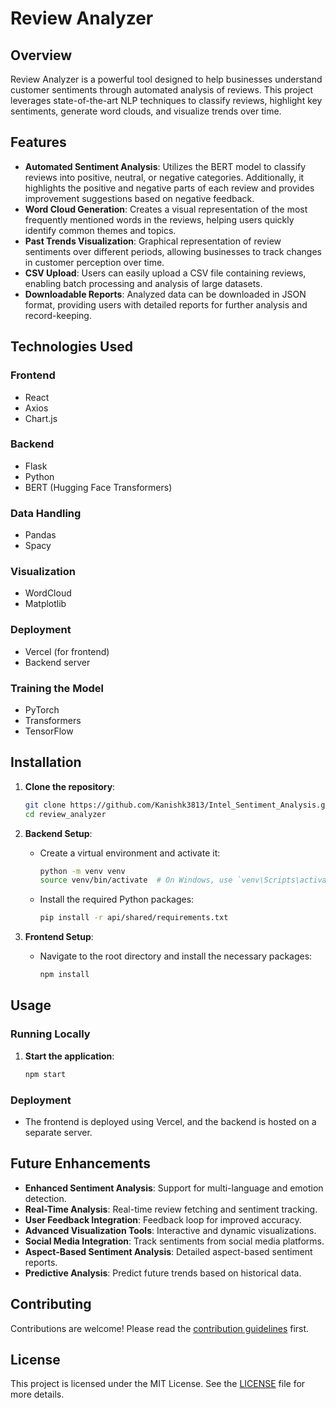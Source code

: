 # Review Analyzer

## Overview

Review Analyzer is a powerful tool designed to help businesses understand customer sentiments through automated analysis of reviews. This project leverages state-of-the-art NLP techniques to classify reviews, highlight key sentiments, generate word clouds, and visualize trends over time. 

## Features

- **Automated Sentiment Analysis**: Utilizes the BERT model to classify reviews into positive, neutral, or negative categories. Additionally, it highlights the positive and negative parts of each review and provides improvement suggestions based on negative feedback.
- **Word Cloud Generation**: Creates a visual representation of the most frequently mentioned words in the reviews, helping users quickly identify common themes and topics.
- **Past Trends Visualization**: Graphical representation of review sentiments over different periods, allowing businesses to track changes in customer perception over time.
- **CSV Upload**: Users can easily upload a CSV file containing reviews, enabling batch processing and analysis of large datasets.
- **Downloadable Reports**: Analyzed data can be downloaded in JSON format, providing users with detailed reports for further analysis and record-keeping.

## Technologies Used

### Frontend
- React
- Axios
- Chart.js

### Backend
- Flask
- Python
- BERT (Hugging Face Transformers)

### Data Handling
- Pandas
- Spacy

### Visualization
- WordCloud
- Matplotlib

### Deployment
- Vercel (for frontend)
- Backend server

### Training the Model
- PyTorch
- Transformers
- TensorFlow

## Installation

1. **Clone the repository**:
    ```bash
    git clone https://github.com/Kanishk3813/Intel_Sentiment_Analysis.git
    cd review_analyzer
    ```

2. **Backend Setup**:
    - Create a virtual environment and activate it:
        ```bash
        python -m venv venv
        source venv/bin/activate  # On Windows, use `venv\Scripts\activate`
        ```
    - Install the required Python packages:
        ```bash
        pip install -r api/shared/requirements.txt
        ```

3. **Frontend Setup**:
    - Navigate to the root directory and install the necessary packages:
        ```bash
        npm install
        ```

## Usage

### Running Locally

1. **Start the application**:
    ```bash
    npm start
    ```

### Deployment

- The frontend is deployed using Vercel, and the backend is hosted on a separate server.

## Future Enhancements

- **Enhanced Sentiment Analysis**: Support for multi-language and emotion detection.
- **Real-Time Analysis**: Real-time review fetching and sentiment tracking.
- **User Feedback Integration**: Feedback loop for improved accuracy.
- **Advanced Visualization Tools**: Interactive and dynamic visualizations.
- **Social Media Integration**: Track sentiments from social media platforms.
- **Aspect-Based Sentiment Analysis**: Detailed aspect-based sentiment reports.
- **Predictive Analysis**: Predict future trends based on historical data.

## Contributing

Contributions are welcome! Please read the [contribution guidelines](CONTRIBUTING.md) first.

## License

This project is licensed under the MIT License. See the [LICENSE](LICENSE) file for more details.


